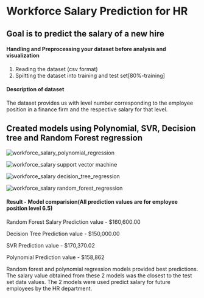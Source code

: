 # Workforce Salary Prediction for HR
## Goal is to predict the salary of a new hire 

#### Handling and Preprocessing your dataset before analysis and visualization

1.	Reading the dataset (csv format)
2.	Spiltting the dataset into training and test set[80%-training]
#### Description of dataset
The dataset provides us with level number corresponding to the employee position in a finance firm and the respective salary for that level.  

## Created models using Polynomial, SVR, Decision tree and Random Forest regression

![workforce_salary_polynomial_regression](https://user-images.githubusercontent.com/40129527/44492060-2dfd8d80-a631-11e8-9c79-f96c5e586f64.png)

![workforce_salary support vector machine](https://user-images.githubusercontent.com/40129527/44492082-381f8c00-a631-11e8-9e54-7a43db722dc6.png)

![workforce_salary decision_tree_regression](https://user-images.githubusercontent.com/40129527/44492085-4077c700-a631-11e8-9132-cb46b3088e34.png)

![workforce_salary random_forest_regression](https://user-images.githubusercontent.com/40129527/44492094-47063e80-a631-11e8-8f1f-3914a8179675.png)


#### Result - Model comparision(All prediction values are for employee position level 6.5)

Random Forest Salary Prediction value - $160,600.00

Decision Tree Prediction value - $150,000.00

SVR Prediction value - $170,370.02

Polynomial Prediction value - $158,862

Random forest and polynomial regression models provided best predictions. The salary value obtained from these 2 models was the closest to the test set data values. The 2 models were used predict salary for future employees by the HR department.
